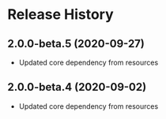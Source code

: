 # Release History

## 2.0.0-beta.5 (2020-09-27)

- Updated core dependency from resources

## 2.0.0-beta.4 (2020-09-02)

- Updated core dependency from resources
